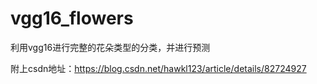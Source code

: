 # vgg16_flowers
利用vgg16进行完整的花朵类型的分类，并进行预测

附上csdn地址：https://blog.csdn.net/hawkl123/article/details/82724927
